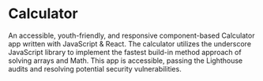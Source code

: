 # Calculator
An accessible, youth-friendly, and responsive component-based Calculator app written with JavaScript &amp; React.  The calculator utilizes the underscore JavaScript library to implement the fastest build-in method approach of solving arrays and Math. This app is accessible, passing the Lighthouse audits and resolving potential security vulnerabilities.
